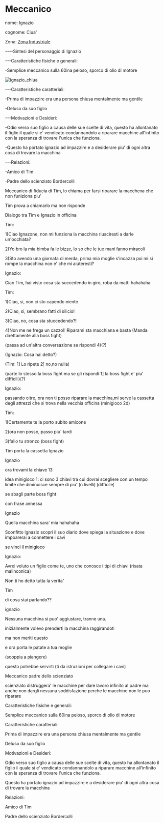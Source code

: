 # Meccanico 

nome: Ignazio

cognome: Ciua'


Zona:  [Zona Industriale](../Zone/Zona%20Industriale.md)


----Sintesi del personaggio di Ignazio

---Caratteristiche fisiche e generali:

-Semplice meccanico sulla 60ina peloso, sporco di olio di motore

![ignazio_chiua](https://github.com/user-attachments/assets/4b42951f-1ae8-4fb5-98d3-aa3c70bd91d2)




---Caratteristiche caratteriali:

-Prima di impazzire era una persona chiusa mentalmente ma gentile

-Deluso da suo figlio



---Motivazioni e Desideri:

-Odio verso suo figlio a causa delle sue scelte di vita, questo ha allontanato il figlio il quale si e' vendicato condannandolo a riparare macchine all'infinito con la speranza di trovare l'unica che funziona.

-Questo ha portato ignazio ad impazzire e a desiderare piu' di ogni altra cosa di trovare la macchina



---Relazioni:

-Amico di Tim

-Padre dello scienziato Bordercolli








Meccanico di fiducia di Tim, lo chiama per farsi riparare la macchena che non funiziona piu'

Tim prova a chiamarlo ma non risponde


Dialogo tra Tim e Ignazio in officina 


Tim: 

1)Ciao Ignazone, non mi funziona la macchina riusciresti a darle un'occhiata?

2)Yo bro la mia bimba fa le bizze, lo so che le tue mani fanno miracoli

3)Sto avendo una giornata di merda, prima mia moglie s'incazza poi mi si rompe la macchina non e' che mi aiuteresti?

Ignazio: 

Ciao Tim, hai visto cosa  sta succedendo in giro, roba da matti hahahaha

Tim:

1)Ciao, si, non ci sto capendo niente

2)Ciao, si, sembrano fatti di silicio!

3)Ciao, no, cosa sta stuccedendo?!

4)Non me ne frega un cazzo!! Riparami sta macchiana e basta (Manda direttamente alla boss fight)

(passa ad un'altra conversazione se rispondi 4)(?)

(Ignazio: Cosa hai detto?)

(Tim:
1] Lo ripete
2] no,no nulla)

(parte lo stesso la boss fight ma se gli rispondi 1] la boss fight e' piu' difficili)(?)







Ignazio:

passando oltre, ora non ti posso riparare la macchina,mi serve la cassetta degli attrezzi che si trova nella vecchia officina (minigioco 2d)

Tim:

1)Certamente te la porto subito amicone

2)ora non posso, passo piu' tardi

3)fallo tu stronzo (boss fight)

Tim porta la cassetta Ignazio

Ignazio 

ora trovami la chiave 13

idea minigioco 1:  ci sono 3 chiavi tra cui dovrai scegliere con un tempo limite che diminuisce sempre di piu' (n livelli) (difficile)


se sbagli parte boss fight

con frase annessa 

Ignazio

Quella macchina sara' mia hahahaha 

Sconfitto Ignazio scopri il suo diario dove spiega la situazione e dove impoarerai a connettere i cavi


se vinci il minigioco

Ignazio:

Avrei voluto un figlio come te, uno che conosce i tipi di chiavi (risata malinconica) 

Non ti ho detto tutta la verita'

Tim

di cosa stai parlando??

ignazio

Nessuna macchina si puo' aggiustare, tranne una.

inizialmente volevo prenderti la macchina raggirandoti

ma non meriti questo 

e ora porta le patate a tua moglie

(scoppia a piangere)

questo potrebbe servirti (ti da istruzioni per collegare i cavi)








Meccanico padre dello scienziato 

scienziato distruggera' le macchine per dare lavoro infinito al padre ma anche non dargli nessuna soddisfazione perche le macchine non le puo riparare




Caratteristiche fisiche e generali:

Semplice meccanico sulla 60ina peloso, sporco di olio di motore



Caratteristiche caratteriali:

Prima di impazzire era una persona chiusa mentalmente ma gentile

Deluso da suo figlio



Motivazioni e Desideri:

Odio verso suo figlio a causa delle sue scelte di vita, questo ha allontanato il figlio il quale si e' vendicato condannandolo a riparare macchine all'infinito con la speranza di trovare l'unica che funziona.

Questo ha portato ignazio ad impazzire e a desiderare piu' di ogni altra cosa di trovare la macchina



Relazioni:

Amico di Tim

Padre dello scienziato Bordercolli








